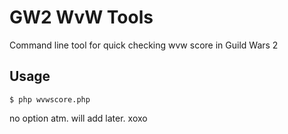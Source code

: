 # GW2 WvW Tools
Command line tool for quick checking wvw score in Guild Wars 2

## Usage
```
$ php wvwscore.php
```

no option atm. will add later. xoxo